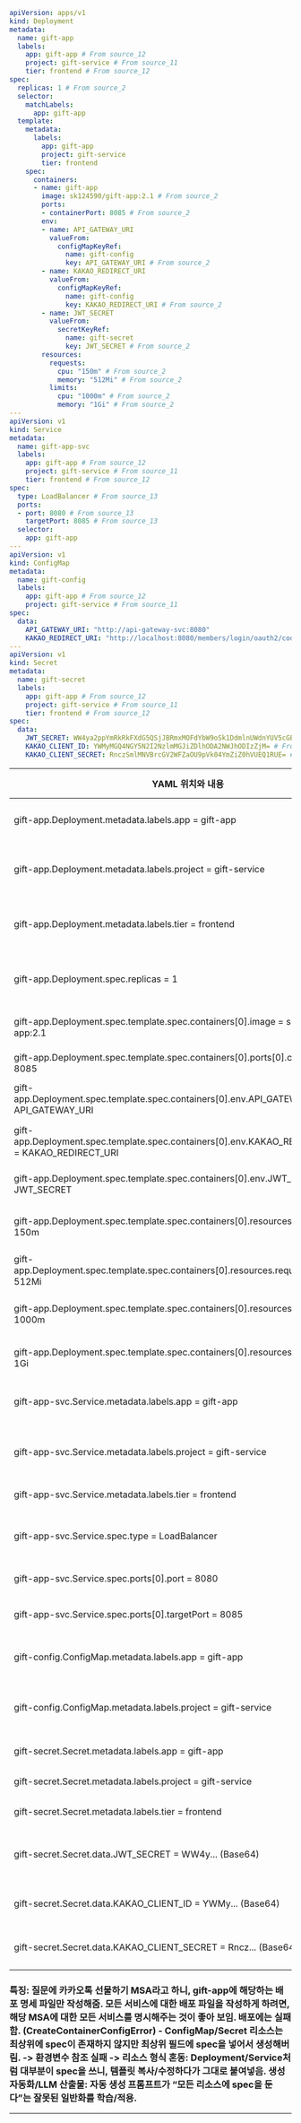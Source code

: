 ```yaml
apiVersion: apps/v1
kind: Deployment
metadata:
  name: gift-app
  labels:
    app: gift-app # From source_12
    project: gift-service # From source_11
    tier: frontend # From source_12
spec:
  replicas: 1 # From source_2
  selector:
    matchLabels:
      app: gift-app
  template:
    metadata:
      labels:
        app: gift-app
        project: gift-service
        tier: frontend
    spec:
      containers:
      - name: gift-app
        image: sk124590/gift-app:2.1 # From source_2
        ports:
        - containerPort: 8085 # From source_2
        env:
        - name: API_GATEWAY_URI
          valueFrom:
            configMapKeyRef:
              name: gift-config
              key: API_GATEWAY_URI # From source_2
        - name: KAKAO_REDIRECT_URI
          valueFrom:
            configMapKeyRef:
              name: gift-config
              key: KAKAO_REDIRECT_URI # From source_2
        - name: JWT_SECRET
          valueFrom:
            secretKeyRef:
              name: gift-secret
              key: JWT_SECRET # From source_2
        resources:
          requests:
            cpu: "150m" # From source_2
            memory: "512Mi" # From source_2
          limits:
            cpu: "1000m" # From source_2
            memory: "1Gi" # From source_2
---
apiVersion: v1
kind: Service
metadata:
  name: gift-app-svc
  labels:
    app: gift-app # From source_12
    project: gift-service # From source_11
    tier: frontend # From source_12
spec:
  type: LoadBalancer # From source_13
  ports:
  - port: 8080 # From source_13
    targetPort: 8085 # From source_13
  selector:
    app: gift-app
---
apiVersion: v1
kind: ConfigMap
metadata:
  name: gift-config
  labels:
    app: gift-app # From source_12
    project: gift-service # From source_11
spec:
  data:
    API_GATEWAY_URI: "http://api-gateway-svc:8080"
    KAKAO_REDIRECT_URI: "http://localhost:8080/members/login/oauth2/code/kakao"
---
apiVersion: v1
kind: Secret
metadata:
  name: gift-secret
  labels:
    app: gift-app # From source_12
    project: gift-service # From source_11
    tier: frontend # From source_12
spec:
  data:
    JWT_SECRET: WW4ya2ppYmRkRkFXdG5QSjJBRmxMOFdYbW9oSk1DdmlnUWdnYUV5cGE1RT0= # From source_3
    KAKAO_CLIENT_ID: YWMyMGQ4NGY5N2I2NzlmMGJiZDlhODA2NWJhODIzZjM= # From source_8
    KAKAO_CLIENT_SECRET: RnczSmlMNVBrcGV2WFZaOU9pVk04YmZiZ0hVUEQ1RUE= # From source_8
```

| YAML 위치와 내용                                                                                               | 참조된 Source | 비고                                   |
| --------------------------------------------------------------------------------------------------------- | ---------- | ------------------------------------ |
| gift-app.Deployment.metadata.labels.app = gift-app                                                        | source\_12 | 레이블 규칙에 따라 app 라벨 정의                 |
| gift-app.Deployment.metadata.labels.project = gift-service                                                | source\_11 | 모든 리소스에 project: gift-service 포함 규칙  |
| gift-app.Deployment.metadata.labels.tier = frontend                                                       | source\_12 | 레이블 규칙에 따라 tier(frontend) 지정         |
| gift-app.Deployment.spec.replicas = 1                                                                     | source\_2  | gift-app 마이크로서비스 정의에서 복제 수 1         |
| gift-app.Deployment.spec.template.spec.containers\[0].image = sk124590/gift-app:2.1                       | source\_2  | gift-app BFF 서비스의 컨테이너 이미지           |
| gift-app.Deployment.spec.template.spec.containers\[0].ports\[0].containerPort = 8085                      | source\_2  | gift-app 컨테이너 포트                     |
| gift-app.Deployment.spec.template.spec.containers\[0].env.API\_GATEWAY\_URI.key = API\_GATEWAY\_URI       | source\_2  | gift-app이 api-gateway에 의존            |
| gift-app.Deployment.spec.template.spec.containers\[0].env.KAKAO\_REDIRECT\_URI.key = KAKAO\_REDIRECT\_URI | source\_2  | 카카오 인증 리다이렉트 URI 환경 변수               |
| gift-app.Deployment.spec.template.spec.containers\[0].env.JWT\_SECRET.key = JWT\_SECRET                   | source\_2  | JWT\_SECRET 값을 secret에서 가져옴          |
| gift-app.Deployment.spec.template.spec.containers\[0].resources.requests.cpu = 150m                       | source\_2  | gift-app 리소스 요청 CPU 값                |
| gift-app.Deployment.spec.template.spec.containers\[0].resources.requests.memory = 512Mi                   | source\_2  | gift-app 리소스 요청 Memory 값             |
| gift-app.Deployment.spec.template.spec.containers\[0].resources.limits.cpu = 1000m                        | source\_2  | gift-app 리소스 한계 CPU 값                |
| gift-app.Deployment.spec.template.spec.containers\[0].resources.limits.memory = 1Gi                       | source\_2  | gift-app 리소스 한계 Memory 값             |
| gift-app-svc.Service.metadata.labels.app = gift-app                                                       | source\_12 | 서비스 리소스에도 동일 app 라벨 적용               |
| gift-app-svc.Service.metadata.labels.project = gift-service                                               | source\_11 | 서비스 리소스에도 동일 project 라벨 적용           |
| gift-app-svc.Service.metadata.labels.tier = frontend                                                      | source\_12 | 서비스 tier: frontend                   |
| gift-app-svc.Service.spec.type = LoadBalancer                                                             | source\_13 | 외부 트래픽 노출은 LoadBalancer 타입 사용        |
| gift-app-svc.Service.spec.ports\[0].port = 8080                                                           | source\_13 | 외부 서비스 포트 8080                       |
| gift-app-svc.Service.spec.ports\[0].targetPort = 8085                                                     | source\_13 | gift-app 컨테이너 내부 포트 8085             |
| gift-config.ConfigMap.metadata.labels.app = gift-app                                                      | source\_12 | ConfigMap에도 동일 app 라벨 적용             |
| gift-config.ConfigMap.metadata.labels.project = gift-service                                              | source\_11 | ConfigMap에도 동일 project 라벨 적용         |
| gift-secret.Secret.metadata.labels.app = gift-app                                                         | source\_12 | Secret 리소스 app 라벨                    |
| gift-secret.Secret.metadata.labels.project = gift-service                                                 | source\_11 | Secret 리소스 project 라벨                |
| gift-secret.Secret.metadata.labels.tier = frontend                                                        | source\_12 | Secret 리소스 tier 라벨                   |
| gift-secret.Secret.data.JWT\_SECRET = WW4y... (Base64)                                                    | source\_3  | gift-secret에 JWT\_SECRET Base64 값 정의 |
| gift-secret.Secret.data.KAKAO\_CLIENT\_ID = YWMy... (Base64)                                              | source\_8  | Secret에 카카오 클라이언트 ID 저장              |
| gift-secret.Secret.data.KAKAO\_CLIENT\_SECRET = Rncz... (Base64)                                          | source\_8  | Secret에 카카오 클라이언트 Secret 저장          |

### 특징: 질문에 카카오톡 선물하기 MSA라고 하니, gift-app에 해당하는 배포 명세 파일만 작성해줌. 모든 서비스에 대한 배포 파일을 작성하게 하려면, 해당 MSA에 대한 모든 서비스를 명시해주는 것이 좋아 보임. 배포에는 실패함. (CreateContainerConfigError) - ConfigMap/Secret 리소스는 최상위에 spec이 존재하지 않지만 최상위 필드에 spec을 넣어서 생성해버림. -> 환경변수 참조 실패 -> 리소스 형식 혼동: Deployment/Service처럼 대부분이 spec을 쓰니, 템플릿 복사/수정하다가 그대로 붙여넣음. 생성 자동화/LLM 산출물: 자동 생성 프롬프트가 “모든 리소스에 spec을 둔다”는 잘못된 일반화를 학습/적용.
<hr><br><br>
